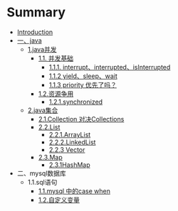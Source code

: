 # Summary

* [Introduction](README.md)
* [一、java](yi-3001-java.md)
  * [1.java并发](1javabing-fa.md)
    * [1.1. 并发基础](1javabing-fa/111-bing-fa-ji-chu.md)
      * [1.1.1. interrupt、interrupted、isInterrupted](1javabing-fa/111-bing-fa-ji-chu/111-ting-zhi-yi-ge-xian-cheng.md)
      * [1.1.2 yield、sleep、wait](1javabing-fa/111-bing-fa-ji-chu/112-yield.md)
      * [1.1.3 priority 优先了吗？](1javabing-fa/111-bing-fa-ji-chu/113-priority-bing-bu-you-xian.md)
    * [1.2.资源争用](1javabing-fa/12zi-yuan-zheng-yong.md)
      * [1.2.1.synchronized](1javabing-fa/12zi-yuan-zheng-yong/121synchronized.md)
  * [2.java集合](2javaji-he.md)
    * [2.1.Collection 对决Collections](2javaji-he/21javaji-he-jian-jie.md)
    * [2.2.List ](2javaji-he/22list.md)
      * [2.2.1.ArrayList](2javaji-he/22list/221arraylist.md)
      * [2.2.2.LinkedList](2javaji-he/22list/222linkedlist.md)
      * [2.2.3 Vector](2javaji-he/22list/223-vector.md)
    * [2.3.Map](2javaji-he/23map.md)
      * [2.3.1HashMap](2javaji-he/23map/231hashmap.md)
* 二、mysql数据库
  * 1.1.sql语句
    * [1.1.mysql 中的case when](1mysql-zhong-de-when-case.md)
    * [1.2.自定义变量](2zi-ding-yi-bian-liang.md)

